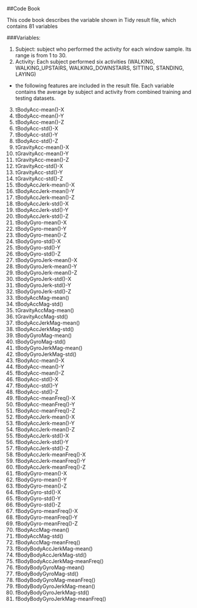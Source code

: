  ##Code Book
 
 This code book describes the variable shown in Tidy result file, which contains 81 variables
 
 ###Variables:
 
 1. Subject: subject who performed the activity for each window sample. Its range is from 1 to 30.
 2. Activity: Each subject performed six activities (WALKING, WALKING_UPSTAIRS, WALKING_DOWNSTAIRS, SITTING, STANDING, LAYING)
 * the following features are included in the result file. Each variable contains the average by subject and activity from combined training and testing datasets.
 3. tBodyAcc-mean()-X              
 4. tBodyAcc-mean()-Y              
 5. tBodyAcc-mean()-Z              
 6. tBodyAcc-std()-X               
 7. tBodyAcc-std()-Y               
 8. tBodyAcc-std()-Z               
 9. tGravityAcc-mean()-X           
 10. tGravityAcc-mean()-Y           
 11. tGravityAcc-mean()-Z           
 12. tGravityAcc-std()-X            
 13. tGravityAcc-std()-Y            
 14. tGravityAcc-std()-Z            
 15. tBodyAccJerk-mean()-X        
 16. tBodyAccJerk-mean()-Y         
 17. tBodyAccJerk-mean()-Z          
 18. tBodyAccJerk-std()-X           
 19. tBodyAccJerk-std()-Y           
 20. tBodyAccJerk-std()-Z           
 21. tBodyGyro-mean()-X             
 22. tBodyGyro-mean()-Y             
 23. tBodyGyro-mean()-Z             
 24. tBodyGyro-std()-X              
 25. tBodyGyro-std()-Y              
 26. tBodyGyro-std()-Z              
 27. tBodyGyroJerk-mean()-X         
 28. tBodyGyroJerk-mean()-Y         
 29. tBodyGyroJerk-mean()-Z         
 30. tBodyGyroJerk-std()-X          
 31. tBodyGyroJerk-std()-Y          
 32. tBodyGyroJerk-std()-Z          
 33. tBodyAccMag-mean()             
 34. tBodyAccMag-std()              
 35. tGravityAccMag-mean()          
 36. tGravityAccMag-std()           
 37. tBodyAccJerkMag-mean()         
 38. tBodyAccJerkMag-std()          
 39. tBodyGyroMag-mean()           
 40. tBodyGyroMag-std()             
 41. tBodyGyroJerkMag-mean()        
 42. tBodyGyroJerkMag-std()         
 43. fBodyAcc-mean()-X              
 44. fBodyAcc-mean()-Y              
 45. fBodyAcc-mean()-Z              
 46. fBodyAcc-std()-X               
 47. fBodyAcc-std()-Y               
 48. fBodyAcc-std()-Z               
 49. fBodyAcc-meanFreq()-X          
 50. fBodyAcc-meanFreq()-Y          
 51. fBodyAcc-meanFreq()-Z          
 52. fBodyAccJerk-mean()-X          
 53. fBodyAccJerk-mean()-Y          
 54. fBodyAccJerk-mean()-Z          
 55. fBodyAccJerk-std()-X           
 56. fBodyAccJerk-std()-Y           
 57. fBodyAccJerk-std()-Z           
 58. fBodyAccJerk-meanFreq()-X      
 59. fBodyAccJerk-meanFreq()-Y      
 60. fBodyAccJerk-meanFreq()-Z      
 61. fBodyGyro-mean()-X             
 62. fBodyGyro-mean()-Y             
 63. fBodyGyro-mean()-Z             
 64. fBodyGyro-std()-X              
 65. fBodyGyro-std()-Y              
 66. fBodyGyro-std()-Z              
 67. fBodyGyro-meanFreq()-X         
 68. fBodyGyro-meanFreq()-Y         
 69. fBodyGyro-meanFreq()-Z         
 70. fBodyAccMag-mean()             
 71. fBodyAccMag-std()              
 72. fBodyAccMag-meanFreq()         
 73. fBodyBodyAccJerkMag-mean()     
 74. fBodyBodyAccJerkMag-std()      
 75. fBodyBodyAccJerkMag-meanFreq() 
 76. fBodyBodyGyroMag-mean()        
 77. fBodyBodyGyroMag-std()         
 78. fBodyBodyGyroMag-meanFreq()    
 79. fBodyBodyGyroJerkMag-mean()    
 80. fBodyBodyGyroJerkMag-std()
 81. fBodyBodyGyroJerkMag-meanFreq()
 
